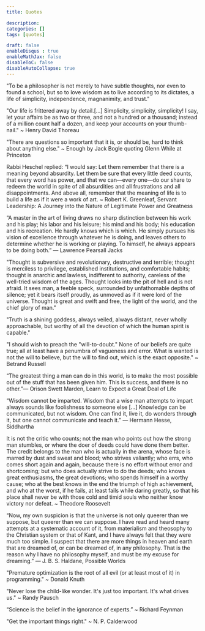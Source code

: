 ```yaml
---
title: Quotes

description: 
categories: []
tags: [quotes]

draft: false
enableDisqus : true
enableMathJax: false
disableToC: false
disableAutoCollapse: true
---
```


"To be a philosopher is not merely to have subtle thoughts, nor even to found a school, but so to love wisdom as to live according to its dictates, a life of simplicity, independence, magnanimity, and trust."

"Our life is frittered away by detail.[...] Simplicity, simplicity, simplicity! I say, let your affairs be as two or three, and not a hundred or a thousand; instead of a million count half a dozen, and keep your accounts on your thumb-nail."  ~ Henry David Thoreau

"There are questions so important that it is, or should be, hard to think about anything else." ~ Enough by Jack Bogle quoting Glenn While at Princeton

Rabbi Heschel replied: “I would say: Let them remember that there is a meaning beyond absurdity. Let them be sure that every little deed counts, that every word has power, and that we can—every one—do our share to redeem the world in spite of all absurdities and all frustrations and all disappointments. And above all, remember that the meaning of life is to build a life as if it were a work of art. ~ Robert K. Greenleaf, Servant Leadership: A Journey into the Nature of Legitimate Power and Greatness 

“A master in the art of living draws no sharp distinction between his work and his play; his labor and his leisure; his mind and his body; his education and his recreation. He hardly knows which is which. He simply pursues his vision of excellence through whatever he is doing, and leaves others to determine whether he is working or playing. To himself, he always appears to be doing both.” — Lawrence Pearsall Jacks

"Thought is subversive and revolutionary, destructive and terrible; thought is merciless to privilege, established institutions, and comfortable habits; thought is anarchic and lawless, indifferent to authority, careless of the well-tried wisdom of the ages. Thought looks into the pit of hell and is not afraid. It sees man, a feeble speck, surrounded by unfathomable depths of silence; yet it bears itself proudly, as unmoved as if it were lord of the universe. Thought is great and swift and free, the light of the world, and the chief glory of man."

"Truth is a shining goddess, always veiled, always distant, never wholly approachable, but worthy of all the devotion of which the human spirit is capable."

"I should wish to preach the "will-to-doubt." None of our beliefs are quite true; all at least have a penumbra of vagueness and error. What is wanted is not the will to believe, but the will to find out, which is the exact opposite." ~ Betrand Russell

“The greatest thing a man can do in this world, is to make the most possible out of the stuff that has been given him. This is success, and there is no other.”― Orison Swett Marden, Learn to Expect a Great Deal of Life

“Wisdom cannot be imparted. Wisdom that a wise man attempts to impart always sounds like foolishness to someone else [...] Knowledge can be communicated, but not wisdom. One can find it, live it, do wonders through it, but one cannot communicate and teach it.” ― Hermann Hesse, Siddhartha

It is not the critic who counts; not the man who points out how the strong man stumbles, or where the doer of deeds could have done them better. The credit belongs to the man who is actually in the arena, whose face is marred by dust and sweat and blood; who strives valiantly; who errs, who comes short again and again, because there is no effort without error and shortcoming; but who does actually strive to do the deeds; who knows great enthusiasms, the great devotions; who spends himself in a worthy cause; who at the best knows in the end the triumph of high achievement, and who at the worst, if he fails, at least fails while daring greatly, so that his place shall never be with those cold and timid souls who neither know victory nor defeat. ~ Theodore Roosevelt

“Now, my own suspicion is that the universe is not only queerer than we suppose, but queerer than we can suppose. I have read and heard many attempts at a systematic account of it, from materialism and theosophy to the Christian system or that of Kant, and I have always felt that they were much too simple. I suspect that there are more things in heaven and earth that are dreamed of, or can be dreamed of, in any philosophy. That is the reason why I have no philosophy myself, and must be my excuse for dreaming.” ― J. B. S. Haldane, Possible Worlds

"Premature optimization is the root of all evil (or at least most of it) in programming." ~ Donald Knuth

"Never lose the child-like wonder. It's just too important. It's what drives us." ~ Randy Pausch

“Science is the belief in the ignorance of experts.” ~ Richard Feynman

"Get the important things right." ~ N. P. Calderwood
